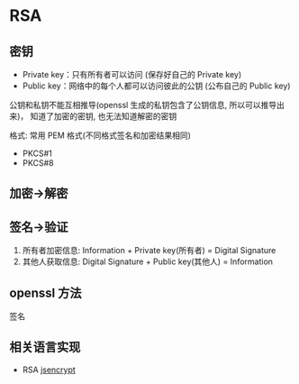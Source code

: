 # RSA

## 密钥

- Private key：只有所有者可以访问 (保存好自己的 Private key)
- Public key：网络中的每个人都可以访问彼此的公钥 (公布自己的 Public key)

公钥和私钥不能互相推导(openssl 生成的私钥包含了公钥信息, 所以可以推导出来)， 知道了加密的密钥, 也无法知道解密的密钥

格式: 常用 PEM 格式(不同格式签名和加密结果相同)

- PKCS#1
- PKCS#8

## 加密->解密

## 签名->验证

1. 所有者加密信息: Information + Private key(所有者) = Digital Signature
2. 其他人获取信息: Digital Signature + Public key(其他人) = Information

## openssl 方法





签名



## 相关语言实现

- RSA [jsencrypt](https://github.com/travist/jsencrypt)
